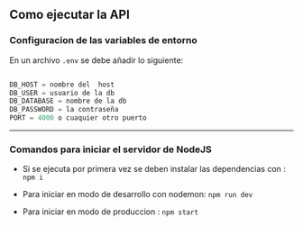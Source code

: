 ## Como ejecutar la API

### Configuracion de las variables de entorno

En un archivo `.env` se debe añadir lo siguiente:

```javascript

DB_HOST = nombre del  host
DB_USER = usuario de la db
DB_DATABASE = nombre de la db
DB_PASSWORD = la contraseña
PORT = 4000 o cuaquier otro puerto

```

--------
### Comandos para iniciar el servidor de NodeJS

- Si se ejecuta por primera vez se deben instalar las dependencias con : 
`npm i`

- Para iniciar en modo de desarrollo con nodemon: 
`npm run dev`

- Para iniciar en modo de produccion : 
`npm start`


